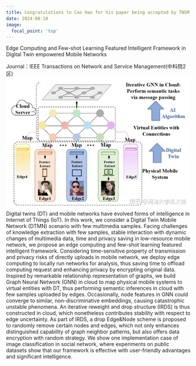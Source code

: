 ```yaml
---
title: Congratulations to Cao Hao for his paper being accepted by TNSM
date: 2024-08-10
image:
  focal_point: 'top'
---
```

Edge Computing and Few-shot Learning Featured Intelligent Framework in Digital Twin empowered Mobile Networks
<!--more-->

Journal：IEEE Transactions on Network and Service Management(中科院2区)
![TNSM](8-10-TNSM.jpg)
Digital twins (DT) and mobile networks have evolved forms of intelligence in Internet of Things (IoT). In this work, we consider a Digital Twin Mobile Network (DTMN) scenario with few multimedia samples. Facing challenges of knowledge extraction with few samples, stable interaction with dynamic changes of multimedia data, time and privacy saving in low-resource mobile network, we propose an edge computing and few-shot learning featured intelligent framework. Considering time-sensitive property of transmission and privacy risks of directly uploads in mobile network, we deploy edge computing to locally run networks for analysis, thus saving time to offload computing request and enhancing privacy by encrypting original data. Inspired by remarkable relationship representation of graphs, we build Graph Neural Network (GNN) in cloud to map physical mobile systems to virtual entities with DT, thus performing semantic inferences in cloud with few samples uploaded by edges. Occasionally, node features in GNN could converge to similar, non-discriminative embeddings, causing catastrophic unstable phenomena. An iterative reweight and drop structure (IRDS) is thus constructed in cloud, which nonetheless contributes stability with respect to edge uncertainty. As part of IRDS, a drop Edge&Node scheme is proposed to randomly remove certain nodes and edges, which not only enhances distinguished capability of graph neighbor patterns, but also offers data encryption with random strategy. We show one implementation case of image classification in social network, where experiments on public datasets show that our framework is effective with user-friendly advantages and significant intelligence.


